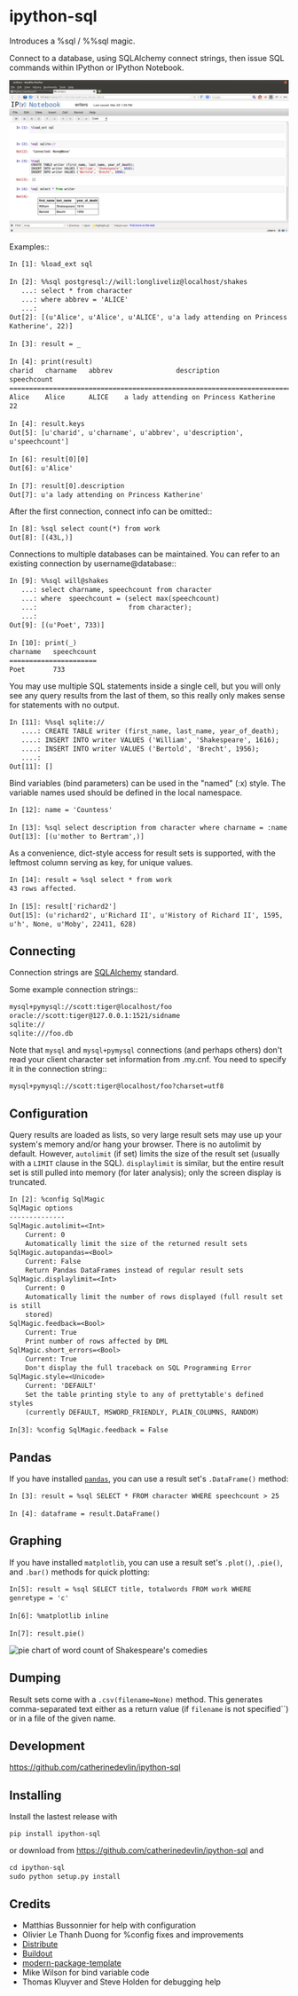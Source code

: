 ipython-sql
===========

Introduces a %sql / %%sql magic.  

Connect to a database, using SQLAlchemy connect strings, then issue SQL
commands within IPython or IPython Notebook.

<img src="examples/writers.png" width="600px" alt="ipython-sql notepad usage screenshot">

Examples::

    In [1]: %load_ext sql

    In [2]: %%sql postgresql://will:longliveliz@localhost/shakes
       ...: select * from character
       ...: where abbrev = 'ALICE'
       ...: 
    Out[2]: [(u'Alice', u'Alice', u'ALICE', u'a lady attending on Princess Katherine', 22)]
  
    In [3]: result = _
   
    In [4]: print(result)
    charid   charname   abbrev                description                 speechcount 
    =================================================================================
    Alice    Alice      ALICE    a lady attending on Princess Katherine   22         
                                                 
    In [4]: result.keys
    Out[5]: [u'charid', u'charname', u'abbrev', u'description', u'speechcount']
    
    In [6]: result[0][0]
    Out[6]: u'Alice'
    
    In [7]: result[0].description
    Out[7]: u'a lady attending on Princess Katherine'
                                                 
After the first connection, connect info can be omitted::

    In [8]: %sql select count(*) from work
    Out[8]: [(43L,)]
   
Connections to multiple databases can be maintained.  You can refer to 
an existing connection by username@database::

    In [9]: %%sql will@shakes
       ...: select charname, speechcount from character 
       ...: where  speechcount = (select max(speechcount) 
       ...:                       from character);
       ...: 
    Out[9]: [(u'Poet', 733)]
    
    In [10]: print(_)
    charname   speechcount 
    ======================
    Poet       733  
   
You may use multiple SQL statements inside a single cell, but you will
only see any query results from the last of them, so this really only
makes sense for statements with no output.

    In [11]: %%sql sqlite://
       ....: CREATE TABLE writer (first_name, last_name, year_of_death);
       ....: INSERT INTO writer VALUES ('William', 'Shakespeare', 1616);
       ....: INSERT INTO writer VALUES ('Bertold', 'Brecht', 1956);
       ....:     
    Out[11]: []   

Bind variables (bind parameters) can be used in the "named" (:x) style.
The variable names used should be defined in the local namespace.

    In [12]: name = 'Countess'

    In [13]: %sql select description from character where charname = :name
    Out[13]: [(u'mother to Bertram',)]

As a convenience, dict-style access for result sets is supported, with the
leftmost column serving as key, for unique values.

    In [14]: result = %sql select * from work
    43 rows affected.

    In [15]: result['richard2']
    Out[15]: (u'richard2', u'Richard II', u'History of Richard II', 1595, u'h', None, u'Moby', 22411, 628)

Connecting
----------

Connection strings are [SQLAlchemy](http://docs.sqlalchemy.org/en/latest/core/engines.html#database-urls) standard.

Some example connection strings::

    mysql+pymysql://scott:tiger@localhost/foo
    oracle://scott:tiger@127.0.0.1:1521/sidname
    sqlite://
    sqlite:///foo.db

Note that ``mysql`` and ``mysql+pymysql`` connections (and perhaps others)
don't read your client character set information from .my.cnf.  You need
to specify it in the connection string::

    mysql+pymysql://scott:tiger@localhost/foo?charset=utf8
    
Configuration
-------------

Query results are loaded as lists, so very large result sets may use up
your system's memory and/or hang your browser.  There is no autolimit 
by default.  However, `autolimit` (if set) limits the size of the result
set (usually with a `LIMIT` clause in the SQL).  `displaylimit` is similar,
but the entire result set is still pulled into memory (for later analysis);
only the screen display is truncated.

    In [2]: %config SqlMagic
    SqlMagic options
    --------------
    SqlMagic.autolimit=<Int>
        Current: 0
        Automatically limit the size of the returned result sets
    SqlMagic.autopandas=<Bool>
        Current: False
        Return Pandas DataFrames instead of regular result sets
    SqlMagic.displaylimit=<Int>
        Current: 0
        Automatically limit the number of rows displayed (full result set is still
        stored)
    SqlMagic.feedback=<Bool>
        Current: True
        Print number of rows affected by DML 
    SqlMagic.short_errors=<Bool>
        Current: True
        Don't display the full traceback on SQL Programming Error
    SqlMagic.style=<Unicode>
        Current: 'DEFAULT'
        Set the table printing style to any of prettytable's defined styles
        (currently DEFAULT, MSWORD_FRIENDLY, PLAIN_COLUMNS, RANDOM)
   
    In[3]: %config SqlMagic.feedback = False
    
Pandas
------

If you have installed [`pandas`](http://pandas.pydata.org), you can 
use a result set's `.DataFrame()` method:

    In [3]: result = %sql SELECT * FROM character WHERE speechcount > 25
    
    In [4]: dataframe = result.DataFrame()
    
Graphing
--------

If you have installed `matplotlib`, you can use a result set's
`.plot()`, `.pie()`, and `.bar()` methods for quick plotting:

    In[5]: result = %sql SELECT title, totalwords FROM work WHERE genretype = 'c'

    In[6]: %matplotlib inline

    In[7]: result.pie()

![pie chart of word count of Shakespeare's comedies](https://raw.github.com/catherinedevlin/ipython-sql/master/examples/wordcount.png)
   
Dumping
-------

Result sets come with a ``.csv(filename=None)`` method.  This generates
comma-separated text either as a return value (if ``filename`` is not
specified``) or in a file of the given name.
 
Development
-----------

https://github.com/catherinedevlin/ipython-sql

Installing
----------

Install the lastest release with 

    pip install ipython-sql

or download from https://github.com/catherinedevlin/ipython-sql and

    cd ipython-sql
    sudo python setup.py install

Credits
-------

- Matthias Bussonnier for help with configuration
- Olivier Le Thanh Duong for %config fixes and improvements
- [Distribute](http://pypi.python.org/pypi/distribute)
- [Buildout](http://www.buildout.org/)
- [modern-package-template](http://pypi.python.org/pypi/modern-package-template)
- Mike Wilson for bind variable code
- Thomas Kluyver and Steve Holden for debugging help
